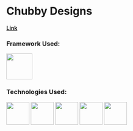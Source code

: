 <h1>Chubby Designs</h1>
<a href="https://chubbydesigns.com"><b>Link</b></a>
<br>
<h3>Framework Used:</h3>
<img src="https://cdn.jsdelivr.net/gh/devicons/devicon/icons/angularjs/angularjs-original.svg" width="68px;"/>
<h3>Technologies Used:</h3>
<p float="left">
<img src="https://cdn.jsdelivr.net/gh/devicons/devicon/icons/html5/html5-original-wordmark.svg" width="60px;"/>
<img src="https://cdn.jsdelivr.net/gh/devicons/devicon/icons/javascript/javascript-original.svg" width="60px;"/>
<img src="https://cdn.jsdelivr.net/gh/devicons/devicon/icons/css3/css3-original-wordmark.svg" width="60px;"/>
<img src="https://cdn.jsdelivr.net/gh/devicons/devicon/icons/sass/sass-original.svg" width="60px;"/>
<img src="https://cdn.jsdelivr.net/gh/devicons/devicon/icons/typescript/typescript-original.svg" width="60px;"/> 
